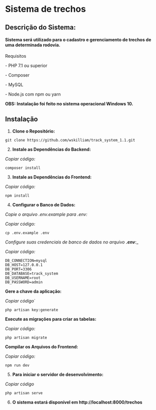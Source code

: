 <h1>Sistema de trechos</h1>

<h2>Descrição do Sistema:</h2>

<h4>Sistema será utilizado para o cadastro e gerenciamento de trechos de uma determinada rodovia. </h4>

<p>Requisitos</p>
<p>- PHP 7.1 ou superior</p> 
<p>- Composer</p>
<p>- MySQL</p>
<p>- Node.js com npm ou yarn</p>

**OBS:** __Instalação foi feito no sistema operacional Windows 10.__
## Instalação ##

1. **Clone o Repositório:**

````
git clone https://github.com/wskilliam/track_system_1.1.git
````
2. **Instale as Dependências do Backend:**

_Copiar código:_

````
composer install
````

3. **Instale as Dependências do Frontend:**

_Copiar código:_
````
npm install
````

4. **Configurar o Banco de Dados:**

_Copie o arquivo .env.example para .env:_

_Copiar código:_
````
cp .env.example .env
`````

_Configure suas credenciais de banco de dados no arquivo **.env**:__

_Copiar código:_
````
DB_CONNECTION=mysql
DB_HOST=127.0.0.1
DB_PORT=3306
DB_DATABASE=track_system
DB_USERNAME=root
DB_PASSWORD=admin
`````
**Gere a chave da aplicação:**

_Copiar código_`

````
php artisan key:generate
`````

**Execute as migrações para criar as tabelas:**

_Copiar código:_
````
php artisan migrate
````
**Compilar os Arquivos do Frontend:**

_Copiar código:_
```
npm run dev
````

5. **Para iniciar o servidor de desenvolvimento:**

_Copiar código_
````
php artisan serve
````

6. **O sistema estará disponível em http://localhost:8000/trechos**
